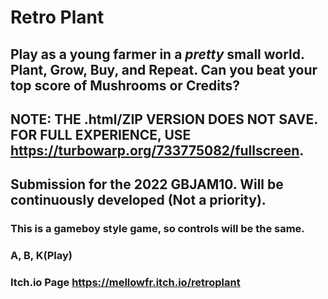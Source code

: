 # Retro Plant

## Play as a young farmer in a *pretty* small world. Plant, Grow, Buy, and Repeat. Can you beat your top score of Mushrooms or Credits?
## NOTE: THE .html/ZIP VERSION DOES NOT SAVE. FOR FULL EXPERIENCE, USE https://turbowarp.org/733775082/fullscreen.
## Submission for the 2022 GBJAM10. Will be continuously developed (Not a priority).

### This is a gameboy style game, so controls will be the same.
### A, B, K(Play)

### Itch.io Page https://mellowfr.itch.io/retroplant
